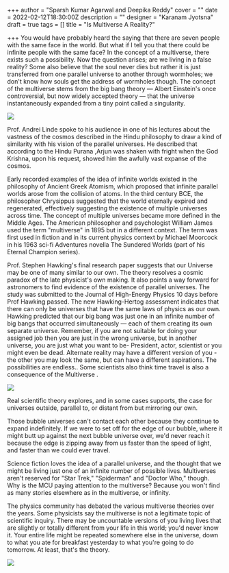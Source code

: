 +++
author = "Sparsh Kumar Agarwal and Deepika Reddy"
cover = ""
date = 2022-02-12T18:30:00Z
description = ""
designer = "Karanam Jyotsna"
draft = true
tags = []
title = "Is Multiverse A Reality?"

+++
You would have probably heard the saying that there are seven people with the same face in the world. But what if I tell you that there could be infinite people with the same face? In the concept of a multiverse, there exists such a possibility. Now the question arises; are we living in a false reality? Some also believe that the soul never dies but rather it is just transferred from one parallel universe to another through wormholes; we don't know how souls get the address of wormholes though. The concept of the multiverse stems from the big bang theory — Albert Einstein's once controversial, but now widely accepted theory —  that the universe instantaneously expanded from a tiny point called a singularity.

![](/images/multiverse1.jpeg)

Prof. Andrei Linde spoke to his audience in one of his lectures about the vastness of the cosmos described in the Hindu philosophy to draw a kind of similarity with his vision of the parallel universes. He described that according to the Hindu Purana ,Arjun was shaken with fright when the God Krishna, upon his request, showed him the awfully vast expanse of the cosmos.

Early recorded examples of the idea of infinite worlds existed in the philosophy of Ancient Greek Atomism, which proposed that infinite parallel worlds arose from the collision of atoms. In the third century BCE, the philosopher Chrysippus suggested that the world eternally expired and regenerated, effectively suggesting the existence of multiple universes across time. The concept of multiple universes became more defined in the Middle Ages. The American philosopher and psychologist William James used the term "multiverse" in 1895 but in a different context. The term was first used in fiction and in its current physics context by Michael Moorcock in his 1963 sci-fi Adventures novella The Sundered Worlds (part of his Eternal Champion series).

Prof. Stephen Hawking's final research paper suggests that our Universe may be one of many similar to our own. The theory resolves a cosmic paradox of the late physicist's own making. It also points a way forward for astronomers to find evidence of the existence of parallel universes. The study was submitted to the Journal of High-Energy Physics 10 days before Prof Hawking passed. The new Hawking-Hertog assessment indicates that there can only be universes that have the same laws of physics as our own. Hawking predicted that our big bang was just one in an infinite number of big bangs that occurred simultaneously — each of them creating its own separate universe. Remember, if you are not suitable for doing your assigned job then you are just in the wrong universe, but in another universe, you are just what you want to be- President, actor, scientist or you might even be dead. Alternate reality may have a different version of you - the other you may look the same, but can have a different aspirations. The possibilities are endless.. Some scientists also think time travel is also a consequence of the Multiverse .

![](/images/multiverse2.jpeg)

Real scientific theory explores, and in some cases supports, the case for universes outside, parallel to, or distant from but mirroring our own.

Those bubble universes can't contact each other because they continue to expand indefinitely. If we were to set off for the edge of our bubble, where it might butt up against the next bubble universe over, we'd never reach it because the edge is zipping away from us faster than the speed of light, and faster than we could ever travel.

Science fiction loves the idea of a parallel universe, and the thought that we might be living just one of an infinite number of possible lives. Multiverses aren't reserved for "Star Trek," "Spiderman" and "Doctor Who," though. Why is  the MCU paying attention to the multiverse? Because you won't find as many stories elsewhere as in the multiverse, or infinity.

The physics community has debated the various multiverse theories over the years. Some physicists say the multiverse is not a legitimate topic of scientific inquiry. There may be uncountable versions of you living lives  that are slightly or totally different from your life in this world; you'd never know it. Your entire life might be repeated somewhere else in the universe, down to what you ate for breakfast yesterday to what you're going to do tomorrow. At least, that's the theory.

![](/images/multiverse3.jpg)